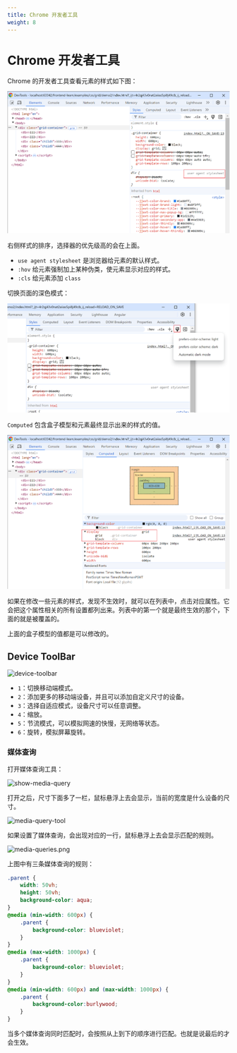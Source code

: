 ```yaml
---
title: Chrome 开发者工具
weight: 8
---
```


# Chrome 开发者工具

Chrome 的开发者工具查看元素的样式如下图：

![chrome-style](https://github.com/shipengqi/illustrations/blob/c0efa82375c756099df82a5c948cb093c3f2014b/frontend-learn/basic/chrome-style.png?raw=true)

右侧样式的排序，选择器的优先级高的会在上面。

- `use agent stylesheet` 是浏览器给元素的默认样式。
- `:hov` 给元素强制加上某种伪类，使元素显示对应的样式。
- `:cls` 给元素添加 `class`

切换页面的深色模式：

![chrome-scheme](https://github.com/shipengqi/illustrations/blob/c0efa82375c756099df82a5c948cb093c3f2014b/frontend-learn/basic/chrome-scheme.png?raw=true)

`Computed` 包含盒子模型和元素最终显示出来的样式的值。

![chrome-computed](https://github.com/shipengqi/illustrations/blob/c0efa82375c756099df82a5c948cb093c3f2014b/frontend-learn/basic/chrome-computed.png?raw=true)

如果在修改一些元素的样式，发现不生效时，就可以在列表中，点击对应属性。它会把这个属性相关的所有设置都列出来。列表中的第一个就是最终生效的那个，下面的就是被覆盖的。

上面的盒子模型的值都是可以修改的。


## Device ToolBar

![device-toolbar](device-toolbar.png)

- `1`：切换移动端模式。
- `2`：添加更多的移动端设备，并且可以添加自定义尺寸的设备。
- `3`：选择自适应模式，设备尺寸可以任意调整。
- `4`：缩放。
- `5`：节流模式，可以模拟网速的快慢，无网络等状态。
- `6`：旋转，模拟屏幕旋转。


### 媒体查询

打开媒体查询工具：

![show-media-query](show-media-query.png)

打开之后，尺寸下面多了一栏，鼠标悬浮上去会显示，当前的宽度是什么设备的尺寸。

![media-query-tool](show-media-tool.png)

如果设置了媒体查询，会出现对应的一行，鼠标悬浮上去会显示匹配的规则。

![media-queries.png](media-queries.png)

上图中有三条媒体查询的规则：

```css
.parent {
    width: 50vh;
    height: 50vh;
    background-color: aqua;
}
@media (min-width: 600px) {
    .parent {
        background-color: blueviolet;
    }
}
@media (max-width: 1000px) {
    .parent {
        background-color: blueviolet;
    }
}
@media (min-width: 600px) and (max-width: 1000px) {
    .parent {
        background-color:burlywood;
    }
}
```

当多个媒体查询同时匹配时，会按照从上到下的顺序进行匹配。也就是说最后的才会生效。